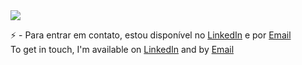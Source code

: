 
<img src="https://user-images.githubusercontent.com/95272518/147783508-4791f43e-ea64-43c9-b56b-0d4fa027c2f5.jpg">


<p>⚡ - Para entrar em contato, estou disponível no <a href="https://linkedin.com/in/markley-sales/">LinkedIn</a> e por <a href="mailto:marksales.dev.eng@gmail.com">Email</a><br>
  To get in touch, I'm available on <a href="https://linkedin.com/in/markley-sales/">LinkedIn</a> and by <a href="mailto:marksales.dev.eng@gmail.com">Email</a>




<!--
**MarkleySales/MarkleySales** is a ✨ _special_ ✨ repository because its `README.md` (this file) appears on your GitHub profile.

Here are some ideas to get you started:

- 🔭 
- 🌱 
- 👯 
- 🤔 
- 💬 
- 📫 
- 😄 
- ⚡ 
-->
